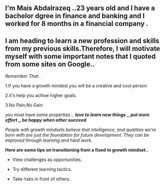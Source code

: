 ## I'm Mais Abdalrazeq ..23 years old and I have a bachelor dgree in finance and banking and I worked for 8 months in a financial company .

## I am heading to learn a new profession and skills from my previous skills.Therefore, I will motivate myself with some important notes that I quoted from some sites on Google..

*Remember That..*

1.If you have a growth mindest you will be a creative and cool person

2.it's help you achive higher goals.

3.No Pain,No Gain
 
 you must have some properties .. ***love to learn new things ,, put more effort ,, be happy when other succeed***

*People with growth mindsets believe that intelligence, and qualities we’re born with are just the foundation for future development. They can be improved through learning and hard work.* 
 
 **Here are some tips on transitioning from a fixed to growth mindset..**

 * View challenges as opportunities.

* Try different learning tactics. 

* Take risks in front of others.
 
